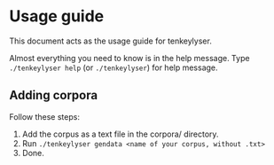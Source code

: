 # Usage guide

This document acts as the usage guide for tenkeylyser.

Almost everything you need to know is in the help message.
Type `./tenkeylyser help` (or `./tenkeylyser`) for help message.

## Adding corpora
Follow these steps:
1. Add the corpus as a text file in the corpora/ directory.
2. Run `./tenkeylyser gendata <name of your corpus, without .txt>`
3. Done.
